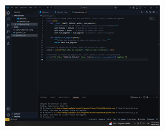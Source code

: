 ![Vista previa](https://github.com/devyadid/Ejercicio_2/blob/main/Captura_Ejercicio_2.png?raw=true)
